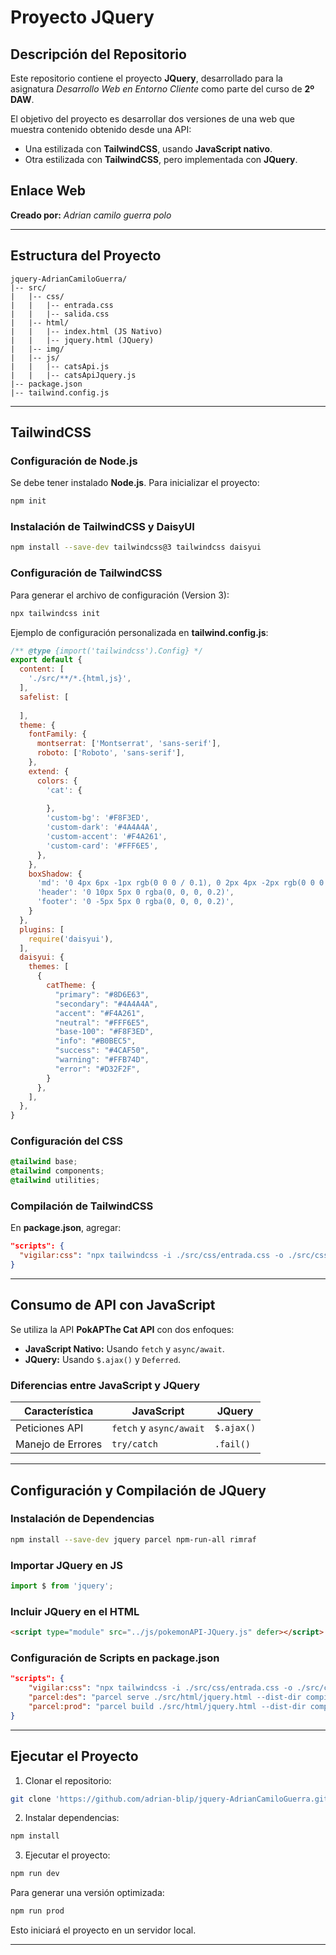 # Proyecto JQuery

## Descripción del Repositorio

Este repositorio contiene el proyecto **JQuery**, desarrollado para la asignatura *Desarrollo Web en Entorno Cliente* como parte del curso de **2º DAW**.

El objetivo del proyecto es desarrollar dos versiones de una web que muestra contenido obtenido desde una API:

- Una estilizada con **TailwindCSS**, usando **JavaScript nativo**.
- Otra estilizada con **TailwindCSS**, pero implementada con **JQuery**.

## Enlace Web


**Creado por:** *Adrian camilo guerra polo*


---

## Estructura del Proyecto

```
jquery-AdrianCamiloGuerra/
|-- src/
|   |-- css/
|   |   |-- entrada.css
|   |   |-- salida.css
|   |-- html/
|   |   |-- index.html (JS Nativo)
|   |   |-- jquery.html (JQuery)
|   |-- img/
|   |-- js/
|   |   |-- catsApi.js
|   |   |-- catsApiJquery.js
|-- package.json
|-- tailwind.config.js
```

---

## TailwindCSS

### Configuración de Node.js

Se debe tener instalado **Node.js**. Para inicializar el proyecto:

```bash
npm init
```

### Instalación de TailwindCSS y DaisyUI

```bash
npm install --save-dev tailwindcss@3 tailwindcss daisyui
```

### Configuración de TailwindCSS

Para generar el archivo de configuración (Version 3):

```bash
npx tailwindcss init
```

Ejemplo de configuración personalizada en **tailwind.config.js**:

```js
/** @type {import('tailwindcss').Config} */
export default {
  content: [
    './src/**/*.{html,js}',
  ],
  safelist: [
   
  ],
  theme: {
    fontFamily: {
      montserrat: ['Montserrat', 'sans-serif'],
      roboto: ['Roboto', 'sans-serif'],
    },
    extend: {
      colors: {
        'cat': {
         
        },
        'custom-bg': '#F8F3ED', 
        'custom-dark': '#4A4A4A', 
        'custom-accent': '#F4A261', 
        'custom-card': '#FFF6E5', 
      },
    },
    boxShadow: {
      'md': '0 4px 6px -1px rgb(0 0 0 / 0.1), 0 2px 4px -2px rgb(0 0 0 / 0.1)',
      'header': '0 10px 5px 0 rgba(0, 0, 0, 0.2)',
      'footer': '0 -5px 5px 0 rgba(0, 0, 0, 0.2)',
    }
  },
  plugins: [
    require('daisyui'),
  ],
  daisyui: {
    themes: [
      {
        catTheme: {
          "primary": "#8D6E63", 
          "secondary": "#4A4A4A", 
          "accent": "#F4A261", 
          "neutral": "#FFF6E5", 
          "base-100": "#F8F3ED", 
          "info": "#B0BEC5", 
          "success": "#4CAF50", 
          "warning": "#FFB74D", 
          "error": "#D32F2F", 
        }
      },
    ],
  },
}

```

### Configuración del CSS

```css
@tailwind base;
@tailwind components;
@tailwind utilities;
```

### Compilación de TailwindCSS

En **package.json**, agregar:

```json
"scripts": {
  "vigilar:css": "npx tailwindcss -i ./src/css/entrada.css -o ./src/css/salida.css --watch"
}
```

---

## Consumo de API con JavaScript

Se utiliza la API **PokAPThe Cat API** con dos enfoques:

- **JavaScript Nativo:** Usando `fetch` y `async/await`.
- **JQuery:** Usando `$.ajax()` y `Deferred`.


### Diferencias entre JavaScript y JQuery

| Característica | JavaScript | JQuery |
|---------------|------------|--------|
| Peticiones API | `fetch` y `async/await` | `$.ajax()` |
| Manejo de Errores | `try/catch` | `.fail()` |



---

## Configuración y Compilación de JQuery

### Instalación de Dependencias

```bash
npm install --save-dev jquery parcel npm-run-all rimraf
```

### Importar JQuery en JS

```js
import $ from 'jquery';
```

### Incluir JQuery en el HTML

```html
<script type="module" src="../js/pokemonAPI-JQuery.js" defer></script>
```

### Configuración de Scripts en package.json

```json
"scripts": {
    "vigilar:css": "npx tailwindcss -i ./src/css/entrada.css -o ./src/css/salida.css --watch",
    "parcel:des": "parcel serve ./src/html/jquery.html --dist-dir compilado/desarrollo",
    "parcel:prod": "parcel build ./src/html/jquery.html --dist-dir compilado/produccion"
}
```

---

## Ejecutar el Proyecto

1. Clonar el repositorio:

```bash
git clone 'https://github.com/adrian-blip/jquery-AdrianCamiloGuerra.git'
```

2. Instalar dependencias:

```bash
npm install
```

3. Ejecutar el proyecto:

```bash
npm run dev
```

Para generar una versión optimizada:

```bash
npm run prod
```

Esto iniciará el proyecto en un servidor local.

---


